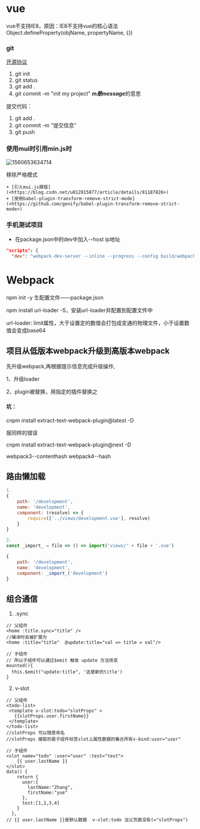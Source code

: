 # vue

  vue不支持IE8，原因：IE8不支持vue的核心语法Object.defineProperty(objName, propertyName, {})

### git

[开源协议](<https://blog.csdn.net/maihilton/article/details/80921650>)

1. git init
2. git status
3. git add .
4. git commit -m "init my project"  ***m是message***的意思



提交代码：

1. git add .
2. git commit -m "提交信息"
3. git push



### 使用mui时引用min.js时

![1560653634714](C:\Users\思华年\Desktop\截图\1560653634714.png)

  移除严格模式

	+ [引入mui.js报错](<https://blog.csdn.net/u012815877/article/details/81187826>)
	+ [使用babel-plugin-transform-remove-strict-mode](<https://github.com/genify/babel-plugin-transform-remove-strict-mode>)



### 手机测试项目

+ 在package.json中的dev中加入--host ip地址

```json
"scripts": {
  "dev": "webpack-dev-server --inline --progress --config build/webpack.dev.conf.js --host 192.168.1.106",
```





# Webpack

npm init -y 生配置文件——package.json

npm install url-loader -S，安装url-loader并配置到配置文件中

url-loader: limit属性，大于设置定的数值会打包成变通的物理文件，小于设置数值会变成base64



## 项目从低版本webpack升级到高版本webpack



先升级webpack,再根据提示信息完成升级操作,

1、升级loader

2、plugin被替换，用指定的插件替换之

#### 坑：

cnpm install extract-text-webpack-plugin@latest -D

报同样的错误

cnpm install extract-text-webpack-plugin@next -D

webpack3--contenthash  webpack4--hash



## 路由懒加载

```js
1.
{
    path: '/development',
    name: 'development',
    component: (resolve) => {
        require(['../views/development.vue'], resolve)
    }
}

2.
const _import_ = file => () => import('views/' + file + '.vue')

{
    path: '/development',
    name: 'development',
    component: _import_('development')
}

```

## 组合通信

1. .sync
```vue
// 父组件
<home :title.sync="title" />
//编译时会被扩展为
<home :title="title"  @update:title="val => title = val"/>

// 子组件
// 所以子组件可以通过$emit 触发 update 方法改变
mounted(){
  this.$emit("update:title", '这是新的title')
}

```
2. v-slot
```vue
// 父组件
<todo-list>
 <template v-slot:todo="slotProps" >
   {{slotProps.user.firstName}}
 </template> 
</todo-list> 
//slotProps 可以随意命名
//slotProps 接取的是子组件标签slot上属性数据的集合所有v-bind:user="user"

// 子组件
<slot name="todo" :user="user" :test="test">
    {{ user.lastName }}
</slot> 
data() {
    return {
      user:{
        lastName:"Zhang",
        firstName:"yue"
      },
      test:[1,2,3,4]
    }
  },
// {{ user.lastName }}是默认数据  v-slot:todo 当父页面没有(="slotProps")

```